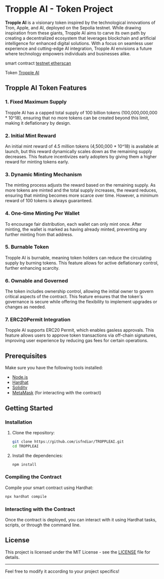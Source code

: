 # Tropple AI - Token Project

**Tropple AI** is a visionary token inspired by the technological innovations of Tron, Apple, and AI, deployed on the Sepolia testnet. While drawing inspiration from these giants, Tropple AI aims to carve its own path by creating a decentralized ecosystem that leverages blockchain and artificial intelligence for enhanced digital solutions. With a focus on seamless user experience and cutting-edge AI integration, Tropple AI envisions a future where technology empowers individuals and businesses alike.

smart contract [testnet etherscan](https://sepolia.etherscan.io/address/0x09C893e5320AB25B6Fc11352706627Dfdd7Df186#code)

Token [Tropple AI](https://sepolia.etherscan.io/token/0x09C893e5320AB25B6Fc11352706627Dfdd7Df186)

## Tropple AI Token Features

### 1. Fixed Maximum Supply

Tropple AI has a capped total supply of 100 billion tokens (100,000,000,000 \* 10^18), ensuring that no more tokens can be created beyond this limit, making it deflationary by design.

### 2. Initial Mint Reward

An initial mint reward of 4.5 million tokens (4,500,000 \* 10^18) is available at launch, but this reward dynamically scales down as the remaining supply decreases. This feature incentivizes early adopters by giving them a higher reward for minting tokens early.

### 3. Dynamic Minting Mechanism

The minting process adjusts the reward based on the remaining supply. As more tokens are minted and the total supply increases, the reward reduces, ensuring that minting becomes more scarce over time. However, a minimum reward of 100 tokens is always guaranteed.

### 4. One-time Minting Per Wallet

To encourage fair distribution, each wallet can only mint once. After minting, the wallet is marked as having already minted, preventing any further minting from that address.

### 5. Burnable Token

Tropple AI is burnable, meaning token holders can reduce the circulating supply by burning tokens. This feature allows for active deflationary control, further enhancing scarcity.

### 6. Ownable and Governed

The token includes ownership control, allowing the initial owner to govern critical aspects of the contract. This feature ensures that the token's governance is secure while offering the flexibility to implement upgrades or changes as needed.

### 7. ERC20Permit Integration

Tropple AI supports ERC20 Permit, which enables gasless approvals. This feature allows users to approve token transactions via off-chain signatures, improving user experience by reducing gas fees for certain operations.

## Prerequisites

Make sure you have the following tools installed:

- [Node.js](https://nodejs.org/)
- [Hardhat](https://hardhat.org/)
- [Solidity](https://docs.soliditylang.org/)
- [MetaMask](https://metamask.io/) (for interacting with the contract)

## Getting Started

### Installation

1. Clone the repository:

   ```bash
   git clone https://github.com/isfndiar/TROPPLEAI.git
   cd TROPPLEAI
   ```

2. Install the dependencies:

   ```bash
   npm install
   ```

### Compiling the Contract

Compile your smart contract using Hardhat:

```bash
npx hardhat compile
```

### Interacting with the Contract

Once the contract is deployed, you can interact with it using Hardhat tasks, scripts, or through the command line.

## License

This project is licensed under the MIT License - see the [LICENSE](LICENSE) file for details.

---

Feel free to modify it according to your project specifics!
